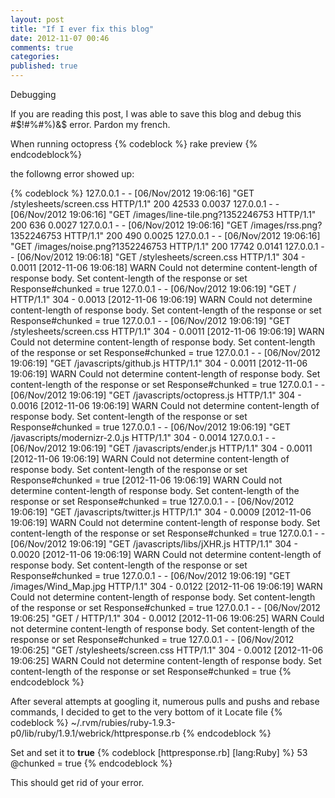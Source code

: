 ```yaml
---
layout: post
title: "If I ever fix this blog"
date: 2012-11-07 00:46
comments: true
categories: 
published: true 
---
```


Debugging

If you are reading this post, I was able to save this blog and debug this #$!#%#%)&$ error. Pardon my french.

<!-- more -->

When running octopress
{% codeblock %}
rake preview
{% endcodeblock%}

the followng error showed up:

{% codeblock %}
127.0.0.1 - - [06/Nov/2012 19:06:16] "GET /stylesheets/screen.css HTTP/1.1" 200 42533 0.0037
127.0.0.1 - - [06/Nov/2012 19:06:16] "GET /images/line-tile.png?1352246753 HTTP/1.1" 200 636 0.0027
127.0.0.1 - - [06/Nov/2012 19:06:16] "GET /images/rss.png?1352246753 HTTP/1.1" 200 490 0.0025
127.0.0.1 - - [06/Nov/2012 19:06:16] "GET /images/noise.png?1352246753 HTTP/1.1" 200 17742 0.0141
127.0.0.1 - - [06/Nov/2012 19:06:18] "GET /stylesheets/screen.css HTTP/1.1" 304 - 0.0011
[2012-11-06 19:06:18] WARN  Could not determine content-length of response body. Set content-length of the response or set Response#chunked = true
127.0.0.1 - - [06/Nov/2012 19:06:19] "GET / HTTP/1.1" 304 - 0.0013
[2012-11-06 19:06:19] WARN  Could not determine content-length of response body. Set content-length of the response or set Response#chunked = true
127.0.0.1 - - [06/Nov/2012 19:06:19] "GET /stylesheets/screen.css HTTP/1.1" 304 - 0.0011
[2012-11-06 19:06:19] WARN  Could not determine content-length of response body. Set content-length of the response or set Response#chunked = true
127.0.0.1 - - [06/Nov/2012 19:06:19] "GET /javascripts/github.js HTTP/1.1" 304 - 0.0011
[2012-11-06 19:06:19] WARN  Could not determine content-length of response body. Set content-length of the response or set Response#chunked = true
127.0.0.1 - - [06/Nov/2012 19:06:19] "GET /javascripts/octopress.js HTTP/1.1" 304 - 0.0016
[2012-11-06 19:06:19] WARN  Could not determine content-length of response body. Set content-length of the response or set Response#chunked = true
127.0.0.1 - - [06/Nov/2012 19:06:19] "GET /javascripts/modernizr-2.0.js HTTP/1.1" 304 - 0.0014
127.0.0.1 - - [06/Nov/2012 19:06:19] "GET /javascripts/ender.js HTTP/1.1" 304 - 0.0011
[2012-11-06 19:06:19] WARN  Could not determine content-length of response body. Set content-length of the response or set Response#chunked = true
[2012-11-06 19:06:19] WARN  Could not determine content-length of response body. Set content-length of the response or set Response#chunked = true
127.0.0.1 - - [06/Nov/2012 19:06:19] "GET /javascripts/twitter.js HTTP/1.1" 304 - 0.0009
[2012-11-06 19:06:19] WARN  Could not determine content-length of response body. Set content-length of the response or set Response#chunked = true
127.0.0.1 - - [06/Nov/2012 19:06:19] "GET /javascripts/libs/jXHR.js HTTP/1.1" 304 - 0.0020
[2012-11-06 19:06:19] WARN  Could not determine content-length of response body. Set content-length of the response or set Response#chunked = true
127.0.0.1 - - [06/Nov/2012 19:06:19] "GET /images/Wind_Map.jpg HTTP/1.1" 304 - 0.0122
[2012-11-06 19:06:19] WARN  Could not determine content-length of response body. Set content-length of the response or set Response#chunked = true
127.0.0.1 - - [06/Nov/2012 19:06:25] "GET / HTTP/1.1" 304 - 0.0012
[2012-11-06 19:06:25] WARN  Could not determine content-length of response body. Set content-length of the response or set Response#chunked = true
127.0.0.1 - - [06/Nov/2012 19:06:25] "GET /stylesheets/screen.css HTTP/1.1" 304 - 0.0012
[2012-11-06 19:06:25] WARN  Could not determine content-length of response body. Set content-length of the response or set Response#chunked = true
{% endcodeblock %}

After several attempts at googling it, numerous pulls and pushs and rebase commands, I decided to get to the very bottom of it
Locate file
{% codeblock %}
~/.rvm/rubies/ruby-1.9.3-p0/lib/ruby/1.9.1/webrick/httpresponse.rb
{% endcodeblock %}

Set and set it to **true**
{% codeblock [httpresponse.rb] [lang:Ruby] %}
53 @chunked = true
{% endcodeblock %}

This should get rid of your error.
